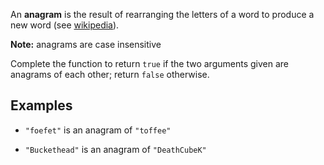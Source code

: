 An **anagram** is the result of rearranging the letters of a word to produce a new word (see [wikipedia](https://en.wikipedia.org/wiki/Anagram)).

**Note:** anagrams are case insensitive

Complete the function to return `true` if the two arguments given are anagrams of each other; return `false` otherwise.


## Examples

* `"foefet"` is an anagram of `"toffee"`

* `"Buckethead"` is an anagram of `"DeathCubeK"`
